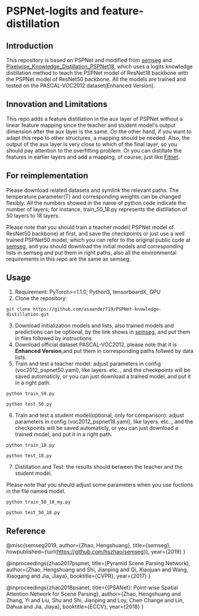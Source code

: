 # PSPNet-logits and feature-distillation

## Introduction

This repository is based on PSPNet and modified from [semseg](https://github.com/hszhao/semseg) and [Pixelwise_Knowledge_Distillation_PSPNet18](https://github.com/ChexuanQiao/Pixelwise_Knowledge_Distillation_PSPNet18), which uses a logits knowledge distillation method to teach the PSPNet model of ResNet18 backbone with the PSPNet model of ResNet50 backbone. All the models are trained and tested on the PASCAL-VOC2012 dataset(Enhanced Version). 




## Innovation and Limitations

This repo adds a feature distillation in the aux layer of PSPNet without a linear feature mapping since the teacher and student model's output dimension after the aux layer is the same. On the other hand, if you want to adapt this repo to other structures, a mapping should be needed. Also, the output of the aux layer is very close to which of the final layer, so you should pay attention to the overfitting problem. Or you can distillate the features in earlier layers and add a mapping, of course, just like [Fitnet](https://arxiv.org/abs/1412.6550).

## For reimplementation

Please download related datasets and symlink the relevant paths. The temperature parameter(T) and corresponding weights can be changed flexibly. All the numbers showed in the name of python code indicate the number of layers; for instance, train_50_18.py represents the distillation of 50 layers to 18 layers.

Please note that you should train a teacher model( PSPNet model of ResNet50 backbone) at first, and save the checkpoints or just use a well trained PSPNet50 model, which you can refer to the original public code at [semseg](https://github.com/hszhao/semseg), and you should download the initial models and corresponding lists in semseg and put them in right paths, also all the environmental requirements in this repo are the same as semseg.
## Usage

1. Requirement: PyTorch>=1.1.0, Python3, tensorboardX, GPU
2. Clone the repository:
```
git clone https://github.com/asaander719/PSPNet-knowledge-distillation.git
```
3. Download initialization models and lists, also trained models and predictions can be optional, by the link shows in [semseg](https://github.com/hszhao/semseg), and put them in files followed by instructions.
4. Download official dataset PASCAL-VOC2012, please note that it is **Enhanced Version**,and put them in corresponding paths follwed by data lists.
5. Train and test a teacher model: adjust parameters in config (voc2012_pspnet50.yaml), like layers. etc.., and the checkpoints will be saved automaticly, or you can just download a trained model, and put it in a right path.  
```
python train_50.py
```
```
python test_50.py
```
6. Train and test a student model(optional, only for comparison): adjust parameters in config (voc2012_pspnet18.yaml), like layers. etc.., and the checkpoints will be saved automaticly, or you can just download a trained model, and put it in a right path.  
```
python train_18.py
```
```
python test_18.py
```
7. Distillation and Test: the results should between the teacher and the student model. 

Please note that you should adjust some parameters when you use fuctions in the file named model.
```
python train_50_18_my.py
```
```
python test_50_18.py
```
## Reference

@misc{semseg2019,
  author={Zhao, Hengshuang},
  title={semseg},
  howpublished={\url{https://github.com/hszhao/semseg}},
  year={2019}
}


@inproceedings{zhao2017pspnet,
  title={Pyramid Scene Parsing Network},
  author={Zhao, Hengshuang and Shi, Jianping and Qi, Xiaojuan and Wang, Xiaogang and Jia, Jiaya},
  booktitle={CVPR},
  year={2017}
}


@inproceedings{zhao2018psanet,
  title={{PSANet}: Point-wise Spatial Attention Network for Scene Parsing},
  author={Zhao, Hengshuang and Zhang, Yi and Liu, Shu and Shi, Jianping and Loy, Chen Change and Lin, Dahua and Jia, Jiaya},
  booktitle={ECCV},
  year={2018}
}
